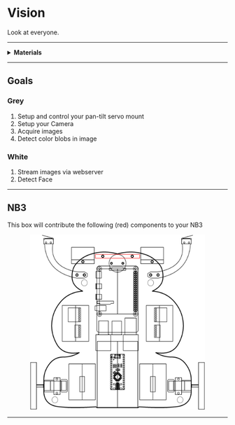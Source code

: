 # Vision

Look at everyone.

----

<details><summary><b>Materials</b></summary><p>

Contents|Description| # |Data|Link|
:-------|:----------|:-:|:--:|:--:|
Camera (RPiv2)|Raspberry Pi 8 MP camera|1|[-D-](_data/datasheets/rpi_camera_v2.pdf)|[-L-](https://uk.farnell.com/raspberry-pi/rpi-8mp-camera-board/raspberry-pi-camera-board-v2/dp/2510728)
Camera Mount|Custom laser cut camera mount|1|[-D-](NB3_camera_mount)|-
M2 screw| M2 threaded bolt (8 mm)|4|-|-
M2 nut| M2 threaded nut|4|-|-

</p></details>

----

## Goals

### Grey

1. Setup and control your pan-tilt servo mount
2. Setup your Camera
3. Acquire images
4. Detect color blobs in image

### White

1. Stream images via webserver
2. Detect Face


----

## NB3

This box will contribute the following (red) components to your NB3

<p align="center">
<img src="_data/images/NB3_vision.png" alt="NB3 stage" width="400" height="400">
<p>

----
